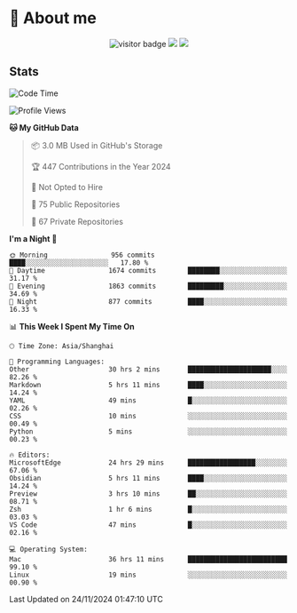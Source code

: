 <!-- ![](https://youpai.roccoshi.top/img/20200804214216.png) -->

# 🧐 About me
 
<p align="center">
<img src="https://visitor-badge.laobi.icu/badge?page_id=Lincest.Lincest&title=hits" alt="visitor badge"/>
<a href="mailto:imroccoshi@gmail.com"><img src="https://img.shields.io/badge/gmail-imroccoshi%40gmail.com-red"></a>
<a href="https://blog.roccoshi.top"><img src="https://img.shields.io/badge/blog-roccoshi-green"></a>
</p>

## Stats

<!--START_SECTION:waka-->
![Code Time](http://img.shields.io/badge/Code%20Time-1%2C717%20hrs%201%20min-blue)

![Profile Views](http://img.shields.io/badge/Profile%20Views-0-blue)

**🐱 My GitHub Data** 

> 📦 3.0 MB Used in GitHub's Storage 
 > 
> 🏆 447 Contributions in the Year 2024
 > 
> 🚫 Not Opted to Hire
 > 
> 📜 75 Public Repositories 
 > 
> 🔑 67 Private Repositories 
 > 
**I'm a Night 🦉** 

```text
🌞 Morning                956 commits         ████░░░░░░░░░░░░░░░░░░░░░   17.80 % 
🌆 Daytime                1674 commits        ████████░░░░░░░░░░░░░░░░░   31.17 % 
🌃 Evening                1863 commits        █████████░░░░░░░░░░░░░░░░   34.69 % 
🌙 Night                  877 commits         ████░░░░░░░░░░░░░░░░░░░░░   16.33 % 
```


📊 **This Week I Spent My Time On** 

```text
🕑︎ Time Zone: Asia/Shanghai

💬 Programming Languages: 
Other                    30 hrs 2 mins       █████████████████████░░░░   82.26 % 
Markdown                 5 hrs 11 mins       ████░░░░░░░░░░░░░░░░░░░░░   14.24 % 
YAML                     49 mins             █░░░░░░░░░░░░░░░░░░░░░░░░   02.26 % 
CSS                      10 mins             ░░░░░░░░░░░░░░░░░░░░░░░░░   00.49 % 
Python                   5 mins              ░░░░░░░░░░░░░░░░░░░░░░░░░   00.23 % 

🔥 Editors: 
MicrosoftEdge            24 hrs 29 mins      █████████████████░░░░░░░░   67.06 % 
Obsidian                 5 hrs 11 mins       ████░░░░░░░░░░░░░░░░░░░░░   14.24 % 
Preview                  3 hrs 10 mins       ██░░░░░░░░░░░░░░░░░░░░░░░   08.71 % 
Zsh                      1 hr 6 mins         █░░░░░░░░░░░░░░░░░░░░░░░░   03.03 % 
VS Code                  47 mins             █░░░░░░░░░░░░░░░░░░░░░░░░   02.16 % 

💻 Operating System: 
Mac                      36 hrs 11 mins      █████████████████████████   99.10 % 
Linux                    19 mins             ░░░░░░░░░░░░░░░░░░░░░░░░░   00.90 % 
```


 Last Updated on 24/11/2024 01:47:10 UTC
<!--END_SECTION:waka-->


